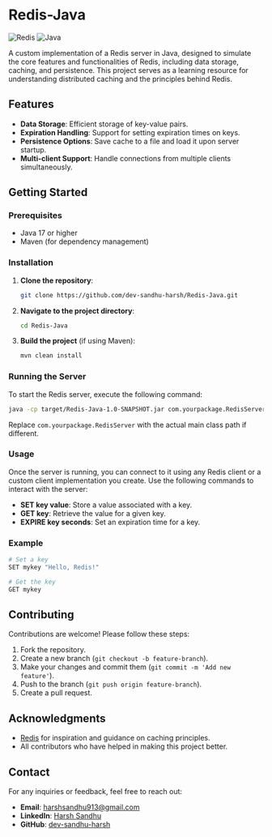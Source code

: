 # Redis-Java

![Redis](https://img.shields.io/badge/Redis-v6.2.5-brightred.svg) ![Java](https://img.shields.io/badge/Java-v17-orange.svg)

A custom implementation of a Redis server in Java, designed to simulate the core features and functionalities of Redis, including data storage, caching, and persistence. This project serves as a learning resource for understanding distributed caching and the principles behind Redis.

## Features

- **Data Storage**: Efficient storage of key-value pairs.
- **Expiration Handling**: Support for setting expiration times on keys.
- **Persistence Options**: Save cache to a file and load it upon server startup.
- **Multi-client Support**: Handle connections from multiple clients simultaneously.

## Getting Started

### Prerequisites

- Java 17 or higher
- Maven (for dependency management)

### Installation

1. **Clone the repository**:

   ```bash
   git clone https://github.com/dev-sandhu-harsh/Redis-Java.git
   ```

2. **Navigate to the project directory**:

   ```bash
   cd Redis-Java
   ```

3. **Build the project** (if using Maven):

   ```bash
   mvn clean install
   ```

### Running the Server

To start the Redis server, execute the following command:

```bash
java -cp target/Redis-Java-1.0-SNAPSHOT.jar com.yourpackage.RedisServer
```

Replace `com.yourpackage.RedisServer` with the actual main class path if different.

### Usage

Once the server is running, you can connect to it using any Redis client or a custom client implementation you create. Use the following commands to interact with the server:

- **SET key value**: Store a value associated with a key.
- **GET key**: Retrieve the value for a given key.
- **EXPIRE key seconds**: Set an expiration time for a key.

### Example

```bash
# Set a key
SET mykey "Hello, Redis!"

# Get the key
GET mykey
```

## Contributing

Contributions are welcome! Please follow these steps:

1. Fork the repository.
2. Create a new branch (`git checkout -b feature-branch`).
3. Make your changes and commit them (`git commit -m 'Add new feature'`).
4. Push to the branch (`git push origin feature-branch`).
5. Create a pull request.

## Acknowledgments

- [Redis](https://redis.io/) for inspiration and guidance on caching principles.
- All contributors who have helped in making this project better.

## Contact

For any inquiries or feedback, feel free to reach out:

- **Email**: harshsandhu913@gmail.com
- **LinkedIn**: [Harsh Sandhu](https://www.linkedin.com/in/harsh-sandhu/)
- **GitHub**: [dev-sandhu-harsh](https://github.com/dev-sandhu-harsh)
